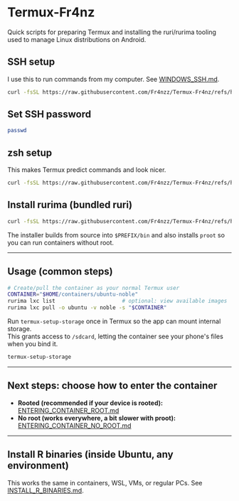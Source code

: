 # Termux-Fr4nz

Quick scripts for preparing Termux and installing the ruri/rurima tooling used to manage Linux distributions on Android.

## SSH setup
I use this to run commands from my computer. See [WINDOWS_SSH.md](./WINDOWS_SSH.md).

```bash
curl -fsSL https://raw.githubusercontent.com/Fr4nzz/Termux-Fr4nz/refs/heads/main/setup_ssh.sh | bash
```

## Set SSH password

```bash
passwd
```

## zsh setup

This makes Termux predict commands and look nicer.

```bash
curl -fsSL https://raw.githubusercontent.com/Fr4nzz/Termux-Fr4nz/refs/heads/main/install_zsh.sh | bash
```

## Install rurima (bundled ruri)

```bash
curl -fsSL https://raw.githubusercontent.com/Fr4nzz/Termux-Fr4nz/refs/heads/main/install_rurima.sh | bash
```

The installer builds from source into `$PREFIX/bin` and also installs `proot` so you can run containers without root.

---

## Usage (common steps)

```bash
# Create/pull the container as your normal Termux user
CONTAINER="$HOME/containers/ubuntu-noble"
rurima lxc list                     # optional: view available images
rurima lxc pull -o ubuntu -v noble -s "$CONTAINER"
```

Run `termux-setup-storage` once in Termux so the app can mount internal storage.  
This grants access to `/sdcard`, letting the container see your phone's files when you bind it.

```bash
termux-setup-storage
```

---

## Next steps: choose how to enter the container

* **Rooted (recommended if your device is rooted):** [ENTERING_CONTAINER_ROOT.md](./ENTERING_CONTAINER_ROOT.md)
* **No root (works everywhere, a bit slower with proot):** [ENTERING_CONTAINER_NO_ROOT.md](./ENTERING_CONTAINER_NO_ROOT.md)

---

## Install R binaries (inside Ubuntu, any environment)

This works the same in containers, WSL, VMs, or regular PCs. See [INSTALL_R_BINARIES.md](./INSTALL_R_BINARIES.md).
